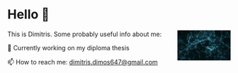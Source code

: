 # Hello 👾

<!-- <img src="https://media.giphy.com/media/IcZhFmufozDCij3p22/giphy.gif" align="right" width="320px" alt="animated"/> -->


<img src="net.gif" align="right" width="120px" alt="animated" />



This is Dimitris. Some probably useful info about me:

🔭 Currently working on my diploma thesis

📫 How to reach me: [dimitris.dimos647@gmail.com](mailto:dimitris.dimos647@gmail.com)

<br clear="left"/>




<!--A "newline". This text doesn't float anymore, is left-aligned.-->

<!--
**d-dimos/d-dimos** is a ✨ _special_ ✨ repository because its `README.md` (this file) appears on your GitHub profile.

Here are some ideas to get you started:

- 🔭 I’m currently working on ...
- 🌱 I’m currently learning ...
- 👯 I’m looking to collaborate on ...
- 🤔 I’m looking for help with ...
- 💬 Ask me about ...
- 📫 How to reach me: ...
- 😄 Pronouns: ...
- ⚡ Fun fact: ...
-->

